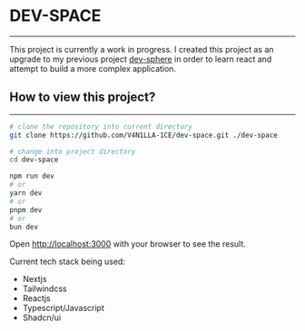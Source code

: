 # DEV-SPACE
---
This project is currently a work in progress. I created this project as an upgrade to my previous project [dev-sphere](https://github.com/V4N1LLA-1CE/dev-sphere) in order to learn react and attempt to build a more complex application. 

## How to view this project?
---
```bash
# clone the repository into current directory
git clone https://github.com/V4N1LLA-1CE/dev-space.git ./dev-space
```

```bash
# change into project directory
cd dev-space
```

```bash
npm run dev
# or
yarn dev
# or
pnpm dev
# or
bun dev
```

Open [http://localhost:3000](http://localhost:3000) with your browser to see the result.

Current tech stack being used:
- Nextjs
- Tailwindcss
- Reactjs
- Typescript/Javascript
- Shadcn/ui

